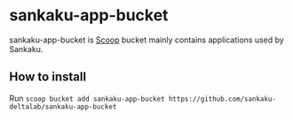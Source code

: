 # sankaku-app-bucket
sankaku-app-bucket is [Scoop](http://scoop.sh/) bucket mainly contains applications used by Sankaku.

## How to install
Run `scoop bucket add sankaku-app-bucket https://github.com/sankaku-deltalab/sankaku-app-bucket`
